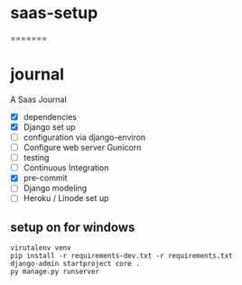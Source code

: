 # saas-setup

=======

# journal

A Saas Journal

- [x] dependencies
- [x] Django set up
- [ ] configuration via django-environ
- [ ] Configure web server Gunicorn
- [ ] testing
- [ ] Continuous Integration
- [x] pre-commit
- [ ] Django modeling
- [ ] Heroku / Linode set up

## setup on for windows

```
virutalenv venv
pip install -r requirements-dev.txt -r requirements.txt
django-admin startproject core .
py manage.py runserver
```
